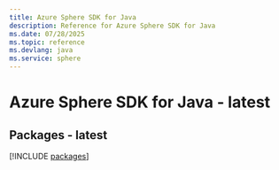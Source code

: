 ```yaml
---
title: Azure Sphere SDK for Java
description: Reference for Azure Sphere SDK for Java
ms.date: 07/28/2025
ms.topic: reference
ms.devlang: java
ms.service: sphere
---
```

# Azure Sphere SDK for Java - latest
## Packages - latest
[!INCLUDE [packages](sphere-index.md)]